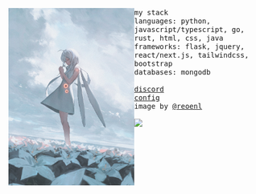 <p float="left">
  <img src="side.jpg" width="250" align="left">
  <p float="left">
    <samp>
      my stack
      <br>
      languages: python, javascript/typescript, go, rust, html, css, java
      <br>
      frameworks: flask, jquery, react/next.js, tailwindcss, bootstrap
      <br>
      databases: mongodb
      <br>
      <br>
      <a href="https://jackli.dev/discord">discord</a>
      <br>
      <a href="https://github.com/jckli/jckli/blob/main/config.md">config</a>
      <br>
      image by <a href="https://twitter.com/reoenl">@reoenl</a>
    </samp>
    <br>
    <br>
    <img src="https://hits-app.vercel.app/hits?url=https%3A%2F%2Fgithub.com%2Fjckli&bgRight=FAA0A0" width="100px"/>
  </p>
</p>
